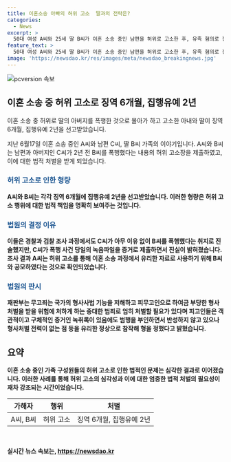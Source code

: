 ```yaml
---
title: 이혼소송 아빠의 허위 고소  딸과의 전략은?
categories:
  - News
excerpt: >
  50대 여성 A씨와 25세 딸 B씨가 이혼 소송 중인 남편을 허위로 고소한 후, 유족 혐의로 징역 6개월에 집행유예 2년을 선고받았다. 이들은 폭행 사건을 왜곡하고, 이를 이용해 이혼 소송에서 이득을 취하려 한 것으로 밝혀졌다. 재판부는 녹음파일 증거와 함께 이들의 범행을 엄격하게 처벌할 필요가 있다며, 피고인들의 반성이 부족하다고 판시했다.
feature_text: >
  50대 여성 A씨와 25세 딸 B씨가 이혼 소송 중인 남편을 허위로 고소한 후, 유족 혐의로 징역 6개월에 집행유예 2년을 선고받았다. 이들은 폭행 사건을 왜곡하고, 이를 이용해 이혼 소송에서 이득을 취하려 한 것으로 밝혀졌다. 재판부는 녹음파일 증거와 함께 이들의 범행을 엄격하게 처벌할 필요가 있다며, 피고인들의 반성이 부족하다고 판시했다.
image: 'https://newsdao.kr/res/images/meta/newsdao_breakingnews.jpg'
---
```


<p><img src="https://newsdao.kr/res/images/meta/newsdao_breakingnews.jpg" alt="pcversion 속보" /></p>

<h2 data-ke-size="size26">이혼 소송 중 허위 고소로 징역 6개월, 집행유예 2년</h2>

<p>이혼 소송 중 허위로 딸의 아버지를 폭행한 것으로 몰아가 하고 고소한 아내와 딸이 징역 6개월, 집행유예 2년을 선고받았습니다.</p>

<p data-ke-size="size16">지난 6월17일 이혼 소송 중인 A씨와 남편 C씨, 딸 B씨 가족의 이야기입니다. A씨와 B씨는 남편과 아버지인 C씨가 2년 전 B씨를 폭행했다는 내용의 허위 고소장을 제출하였고, 이에 대한 법적 처벌을 받게 되었습니다.</p>

<h3><b><span style="color: #1a5490;">허위 고소로 인한 형량</span><b></h3>

<p data-ke-size="size16">A씨와 B씨는 각각 징역 6개월에 집행유예 2년을 선고받았습니다. 이러한 형량은 허위 고소 행위에 대한 법적 책임을 명확히 보여주는 것입니다.</p>

<h3><b><span style="color: #1a5490;">법원의 결정 이유</span><b></h3>

<p data-ke-size="size16">이들은 경찰과 검찰 조사 과정에서도 C씨가 아무 이유 없이 B씨를 폭행했다는 취지로 진술했지만, C씨가 폭행 사건 당일의 녹음파일을 증거로 제출하면서 진실이 밝혀졌습니다. 조사 결과 A씨는 허위 고소를 통해 이혼 소송 과정에서 유리한 자료로 사용하기 위해 B씨와 공모하였다는 것으로 확인되었습니다.</p>

<h3><b><span style="color: #1a5490;">법원의 판시</span><b></h3>

<p data-ke-size="size16">재판부는 무고죄는 국가의 형사사법 기능을 저해하고 피무고인으로 하여금 부당한 형사처벌을 받을 위험에 처하게 하는 중대한 범죄로 엄히 처벌할 필요가 있다며 피고인들은 객관적이고 구체적인 증거인 녹취록이 있음에도 범행을 부인하면서 반성하지 않고 있으나 형사처벌 전력이 없는 점 등을 유리한 정상으로 참작해 형을 정했다고 밝혔습니다.</p>

<h2 data-ke-size="size26">요약</h2>

<p data-ke-size="size16">이혼 소송 중인 가족 구성원들의 허위 고소로 인한 법적인 문제는 심각한 결과로 이어졌습니다. 이러한 사례를 통해 허위 고소의 심각성과 이에 대한 엄중한 법적 처벌의 필요성이 재차 강조되는 시간이었습니다.</p>

<table>
    <thead>
        <tr>
            <th style="text-align: center;">가해자</th>
            <th style="text-align: center;">행위</th>
            <th style="text-align: center;">처벌</th>
        </tr>
    </thead>
    <tbody>
        <tr>
            <td style="text-align: center;">A씨, B씨</td>
            <td style="text-align: center;">허위 고소</td>
            <td style="text-align: center;">징역 6개월, 집행유예 2년</td>
        </tr>
    </tbody>
</table>

<p data-ke-size="size16">&nbsp;</p>
실시간 뉴스 속보는, <a href="https://newsdao.kr" rel="dofollow">https://newsdao.kr</a>


